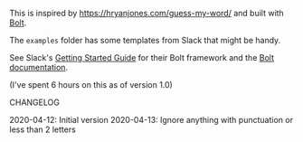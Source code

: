 This is inspired by https://hryanjones.com/guess-my-word/ and built with [Bolt](https://slack.dev/bolt).

The `examples` folder has some templates from Slack that might be handy.


See Slack's [Getting Started Guide](https://api.slack.com/start/building/bolt) for their Bolt framework and the 
[Bolt documentation](https://slack.dev/bolt).

(I've spent 6 hours on this as of version 1.0)

CHANGELOG

2020-04-12: Initial version
2020-04-13: Ignore anything with punctuation or less than 2 letters